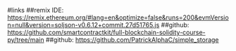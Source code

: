 #links
##remix IDE: https://remix.ethereum.org/#lang=en&optimize=false&runs=200&evmVersion=null&version=soljson-v0.6.12+commit.27d51765.js
##github: https://github.com/smartcontractkit/full-blockchain-solidity-course-py/tree/main
##github: https://github.com/PatrickAlphaC/simple_storage